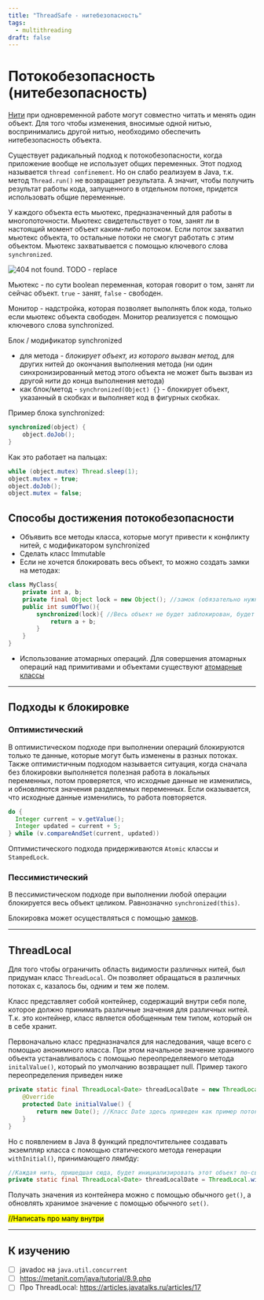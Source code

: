 ```yaml
---
title: "ThreadSafe - нитебезопасность"
tags:
  - multithreading
draft: false
---
```


# Потокобезопасность (нитебезопасность)

[Нити](./threads.md) при одновременной работе могут совместно читать и менять один объект. 
Для того чтобы изменения, вносимые одной нитью, воспринимались другой нитью, необходимо обеспечить нитебезопасность объекта.

Существует радикальный подход к потокобезопасности, когда приложение вообще не использует общих переменных.
Этот подход называется `thread confinement`.
Но он слабо реализуем в Java, т.к. метод `Thread.run()` не возвращает результата.
А значит, чтобы получить результат работы кода, запущенного в отдельном потоке, придется использовать общие переменные.

У каждого объекта есть мьютекс, предназначенный для работы в многопоточности. 
Мьютекс свидетельствует о том, занят ли в настоящий момент объект каким-либо потоком. 
Если поток захватил мьютекс объекта, то остальные потоки не смогут работать с этим объектом. 
Мьютекс захватывается с помощью ключевого слова `synchronized`.

![404 not found. TODO - replace](https://javarush.ru/api/1.0/rest/images/1293665/ac785bbd-16cf-4830-bf96-8dbfd84b3cbc?size=0)

Мьютекс - по сути boolean переменная, которая говорит о том, занят ли сейчас объект. `true` - занят, `false` - свободен.

Монитор - надстройка, которая позволяет выполнять блок кода, только если мьютекс объекта свободен. Монитор реализуется с помощью ключевого слова synchronized.

Блок / модификатор synchronized
- для метода - *блокирует объект, из которого вызван метод*, для других нитей до окончания выполнения метода (ни один синхронизированный метод этого объекта не может быть вызван из другой нити до конца выполнения метода)
- как блок/метод - `synchronized(Object) {}` - блокирует объект, указанный в скобках и выполняет код в фигурных скобках.

Пример блока synchronized:
```java
synchronized(object) {
    object.doJob();
}
```
Как это работает на пальцах:
```java
while (object.mutex) Thread.sleep(1);
object.mutex = true;
object.doJob();
object.mutex = false;
```

## Способы достижения потокобезопасности

- Объявить все методы класса, которые могут привести к конфликту нитей, с модификатором synchronized
- Сделать класс Immutable
- Если не хочется блокировать весь объект, то можно создать замки на методах:

```java
class MyClass{
    private int a, b;
    private final Object lock = new Object(); //замок (обязательно нужно создавать финальный объект)
    public int sumOfTwo(){
        synchronized(lock){ //Весь объект не будет заблокирован, будет блокирован только этот метод
            return a + b;
        }
    }
}
```

- Использование атомарных операций. Для совершения атомарных операций над примитивами и объектами существуют [атомарные классы](../atomic.md)

---
## Подходы к блокировке

### Оптимистический
В оптимистическом подходе при выполнении операций блокируются только те данные, которые могут быть изменены в разных потоках. 
Также оптимистичным подходом называется ситуация, когда сначала без блокировки выполняется полезная работа в локальных переменных, потом проверяется, что исходные данные не изменились, и обновляются значения разделяемых переменных. 
Если оказывается, что исходные данные изменились, то работа повторяется.
```java
do {
  Integer current = v.getValue();
  Integer updated = current + 5;
} while (v.compareAndSet(current, updated))
```

Оптимистического подхода придерживаются `Atomic` классы и `StampedLock`.

### Пессимистический
В пессимистическом подходе при выполнении любой операции блокируется весь объект целиком. 
Равнозначно `synchronized(this)`.

Блокировка может осуществляться с помощью [замков](locks.md).

---
## ThreadLocal

Для того чтобы ограничить область видимости различных нитей, был придуман класс `ThreadLocal`. Он позволяет обращаться в различных потоках с, казалось бы, одним и тем же полем.

Класс представляет собой контейнер, содержащий внутри себя поле, которое должно принимать различные значения для различных нитей. Т.к. это контейнер, класс является обобщенным тем типом, который он в себе хранит.

Первоначально класс предназначался для наследования, чаще всего с помощью анонимного класса. При этом начальное значение хранимого объекта устанавливалось с помощью переопределяемого метода `initalValue()`, который по умолчанию возвращает null. Пример такого переопределения приведен ниже

```java
private static final ThreadLocal<Date> threadLocalDate = new ThreadLocal() {
    @Override
    protected Date initialValue() {
        return new Date(); //Класс Date здесь приведен как пример потоконебезопасного класса
    }
}
```

Но с появлением в Java 8 функций предпочтительнее создавать экземпляр класса с помощью статического метода генерации `withInitial()`, принимающего лямбду:

```java
//Каждая нить, пришедшая сюда, будет инициализировать этот объект по-своему
private static final ThreadLocal<Date> threadLocalDate = ThreadLocal.withInitial(() -> new Date());
```

Получать значения из контейнера можно с помощью обычного `get()`, а обновлять хранимое значение с помощью обычного `set()`.

<mark>//Написать про мапу внутри</mark>

---
## К изучению

- [ ] javadoc на `java.util.concurrent`
- [ ] https://metanit.com/java/tutorial/8.9.php
- [ ] Про ThreadLocal: https://articles.javatalks.ru/articles/17